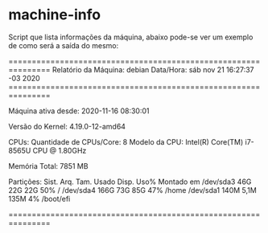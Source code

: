 # machine-info
Script que lista informações da máquina, abaixo pode-se
ver um exemplo de como será a saída do mesmo:

<p>
===============================================================
Relatório da Máquina: debian
Data/Hora: sáb nov 21 16:27:37 -03 2020
===============================================================
</p>

Máquina ativa desde: 2020-11-16 08:30:01

Versão do Kernel: 4.19.0-12-amd64

CPUs:
Quantidade de CPUs/Core: 8
Modelo da CPU:  Intel(R) Core(TM) i7-8565U CPU @ 1.80GHz

Memória Total: 7851 MB

Partições:
Sist. Arq.      Tam. Usado Disp. Uso% Montado em
/dev/sda3        46G   22G   22G  50% /
/dev/sda4       166G   73G   85G  47% /home
/dev/sda1       140M  5,1M  135M   4% /boot/efi

===============================================================
